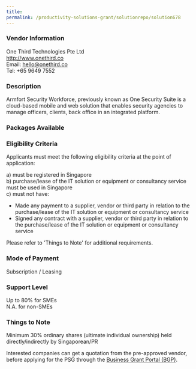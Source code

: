 ```yaml
---
title: 
permalink: /productivity-solutions-grant/solutionrepo/solution678
---
```


### Vendor Information
One Third Technologies Pte Ltd<br>http://www.onethird.co<br>Email: hello@onethird.co<br>Tel: +65 9649 7552

### Description

Armfort Security Workforce, previously known as One Security Suite is a cloud-based mobile and web solution that enables security agencies to manage officers, clients, back office in an integrated platform.

### Packages Available


### Eligibility Criteria

Applicants must meet the following eligibility criteria at the point of application:

a) must be registered in Singapore <br>
b) purchase/lease of the IT solution or equipment or consultancy service must be used in Singapore <br>
c) must not have:
- Made any payment to a supplier, vendor or third party in relation to the purchase/lease of the IT solution or equipment or consultancy service
- Signed any contract with a supplier, vendor or third party in relation to the purchase/lease of the IT solution or equipment or consultancy service

Please refer to 'Things to Note' for additional requirements.

### Mode of Payment
Subscription / Leasing

### Support Level
Up to 80% for SMEs <br>
N.A. for non-SMEs

### Things to Note
Minimum 30% ordinary shares (ultimate individual ownership) held directly/indirectly by Singaporean/PR

Interested companies can get a quotation from the pre-approved vendor, before applying for the PSG through the <a target='_blank' href='https://www.businessgrants.gov.sg/'>Business Grant Portal (BGP)</a>.
